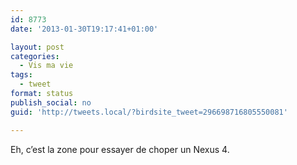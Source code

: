 ```yaml
---
id: 8773
date: '2013-01-30T19:17:41+01:00'

layout: post
categories:
  - Vis ma vie
tags:
  - tweet
format: status
publish_social: no
guid: 'http://tweets.local/?birdsite_tweet=296698716805550081'

---
```


Eh, c’est la zone pour essayer de choper un Nexus 4.